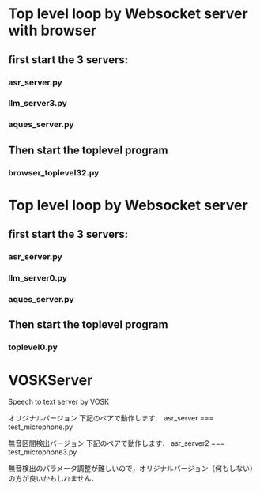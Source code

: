 # Top level loop by Websocket server with browser

## first start the 3 servers:
### asr_server.py 
### llm_server3.py
### aques_server.py

## Then start the toplevel program
### browser_toplevel32.py


# Top level loop by Websocket server

## first start the 3 servers:
### asr_server.py 
### llm_server0.py
### aques_server.py

## Then start the toplevel program
### toplevel0.py







# VOSKServer
Speech to text server by VOSK

オリジナルバージョン
下記のペアで動作します．
asr_server === test_microphone.py

無音区間検出バージョン
下記のペアで動作します．
asr_server2 === test_microphone3.py

無音検出のパラメータ調整が難しいので，オリジナルバージョン（何もしない）の方が良いかもしれません．


